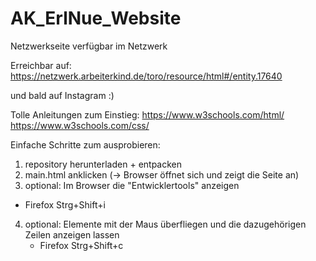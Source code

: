 # AK_ErlNue_Website
Netzwerkseite verfügbar im Netzwerk

Erreichbar auf:
https://netzwerk.arbeiterkind.de/toro/resource/html#/entity.17640

und bald auf Instagram :)

Tolle Anleitungen zum Einstieg:
https://www.w3schools.com/html/
https://www.w3schools.com/css/

Einfache Schritte zum ausprobieren:
1. repository herunterladen + entpacken
2. main.html anklicken (-> Browser öffnet sich und zeigt die Seite an)
3. optional: Im Browser die "Entwicklertools" anzeigen
  - Firefox Strg+Shift+i
4. optional: Elemente mit der Maus überfliegen und die dazugehörigen Zeilen anzeigen lassen
    - Firefox Strg+Shift+c
